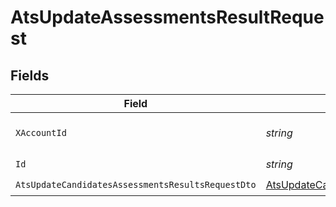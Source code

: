# AtsUpdateAssessmentsResultRequest


## Fields

| Field                                                                                                                         | Type                                                                                                                          | Required                                                                                                                      | Description                                                                                                                   |
| ----------------------------------------------------------------------------------------------------------------------------- | ----------------------------------------------------------------------------------------------------------------------------- | ----------------------------------------------------------------------------------------------------------------------------- | ----------------------------------------------------------------------------------------------------------------------------- |
| `XAccountId`                                                                                                                  | *string*                                                                                                                      | :heavy_check_mark:                                                                                                            | The account identifier                                                                                                        |
| `Id`                                                                                                                          | *string*                                                                                                                      | :heavy_check_mark:                                                                                                            | N/A                                                                                                                           |
| `AtsUpdateCandidatesAssessmentsResultsRequestDto`                                                                             | [AtsUpdateCandidatesAssessmentsResultsRequestDto](../../Models/Components/AtsUpdateCandidatesAssessmentsResultsRequestDto.md) | :heavy_check_mark:                                                                                                            | N/A                                                                                                                           |
